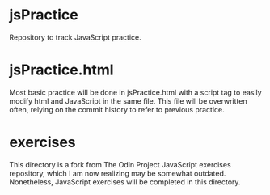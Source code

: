 # jsPractice
Repository to track JavaScript practice.

# jsPractice.html
Most basic practice will be done in jsPractice.html with a script tag to easily modify html and JavaScript in the same file.
This file will be overwritten often, relying on the commit history to refer to previous practice.

# exercises
This directory is a fork from The Odin Project JavaScript exercises repository, which I am now realizing may be somewhat outdated. Nonetheless, JavaScript exercises will be completed in this directory.

